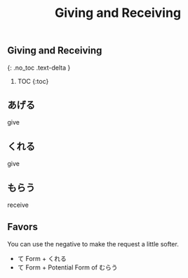 ﻿---
layout: default
title: Giving and Receiving
parent: <ruby>文法<rt>ぶんぽう</rt></ruby> Grammar
---

## Giving and Receiving
{: .no_toc .text-delta }

1. TOC
{:toc}

## あげる
give

## くれる
give

## もらう
receive

## Favors
You can use the negative to make the request a little softer.
- て Form + くれる
- て Form + Potential Form of むらう
